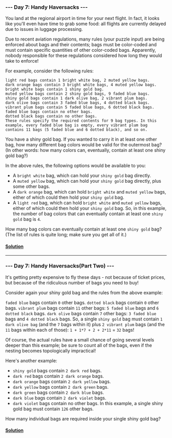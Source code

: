 ### --- Day 7: Handy Haversacks ---
You land at the regional airport in time for your next flight. In fact, it looks like you'll even have time to grab some food: all flights are currently delayed due to issues in luggage processing.

Due to recent aviation regulations, many rules (your puzzle input) are being enforced about bags and their contents; bags must be color-coded and must contain specific quantities of other color-coded bags. Apparently, nobody responsible for these regulations considered how long they would take to enforce!

For example, consider the following rules:
```
light red bags contain 1 bright white bag, 2 muted yellow bags.
dark orange bags contain 3 bright white bags, 4 muted yellow bags.
bright white bags contain 1 shiny gold bag.
muted yellow bags contain 2 shiny gold bags, 9 faded blue bags.
shiny gold bags contain 1 dark olive bag, 2 vibrant plum bags.
dark olive bags contain 3 faded blue bags, 4 dotted black bags.
vibrant plum bags contain 5 faded blue bags, 6 dotted black bags.
faded blue bags contain no other bags.
dotted black bags contain no other bags.
These rules specify the required contents for 9 bag types. In this example, every faded blue bag is empty, every vibrant plum bag contains 11 bags (5 faded blue and 6 dotted black), and so on.
```
You have a shiny gold bag. If you wanted to carry it in at least one other bag, how many different bag colors would be valid for the outermost bag? (In other words: how many colors can, eventually, contain at least one shiny gold bag?)

In the above rules, the following options would be available to you:

* A ```bright white``` bag, which can hold your ```shiny gold``` bag directly.
* A ```muted yellow``` bag, which can hold your ```shiny gold``` bag directly, plus some other bags.
* A ```dark orange``` bag, which can hold ```bright white``` and ```muted yellow``` bags, either of which could then hold your ```shiny gold``` bag.
* A ```light red``` bag, which can hold ```bright white``` and ```muted yellow``` bags, either of which could then hold your ```shiny gold``` bag.
So, in this example, the number of bag colors that can eventually contain at least one ```shiny gold``` bag is ```4```.

How many bag colors can eventually contain at least one ```shiny gold``` bag? (The list of rules is quite long; make sure you get all of it.)
#### [Solution](https://github.com/Kabiirk/advent-of-code-2020-entries/blob/main/Day6/Day6.py)

------

### --- Day 7: Handy Haversacks(Part Two) ---
It's getting pretty expensive to fly these days - not because of ticket prices, but because of the ridiculous number of bags you need to buy!

Consider again your shiny gold bag and the rules from the above example:

```faded blue``` bags contain ```0``` other bags.
```dotted black``` bags contain ```0``` other bags.
```vibrant plum``` bags contain ```11``` other bags: ```5 faded blue``` bags and ```6 dotted black``` bags.
```dark olive``` bags contain ```7``` other bags: ```3 faded blue``` bags and ```4 dotted black``` bags.
So, a single ```shiny gold``` bag must contain ```1 dark olive bag``` (and the ```7``` bags within it) plus ```2 vibrant plum``` bags (and the ```11``` bags within each of those): ```1 + 1*7 + 2 + 2*11``` = ```32``` bags!

Of course, the actual rules have a small chance of going several levels deeper than this example; be sure to count all of the bags, even if the nesting becomes topologically impractical!

Here's another example:

* ```shiny gold``` bags contain ```2 dark red``` bags.
* ```dark red``` bags contain ```2 dark orange``` bags.
* ```dark orange``` bags contain ```2 dark yellow``` bags.
* ```dark yellow``` bags contain ```2 dark green``` bags.
* ```dark green``` bags contain ```2 dark blue``` bags.
* ```dark blue``` bags contain ```2 dark violet``` bags.
* ```dark violet``` bags contain no other bags.
In this example, a single shiny gold bag must contain ```126``` other bags.

How many individual bags are required inside your single shiny gold bag?
#### [Solution](https://github.com/Kabiirk/advent-of-code-2020-entries/blob/main/Day6/Day6Part2.py)